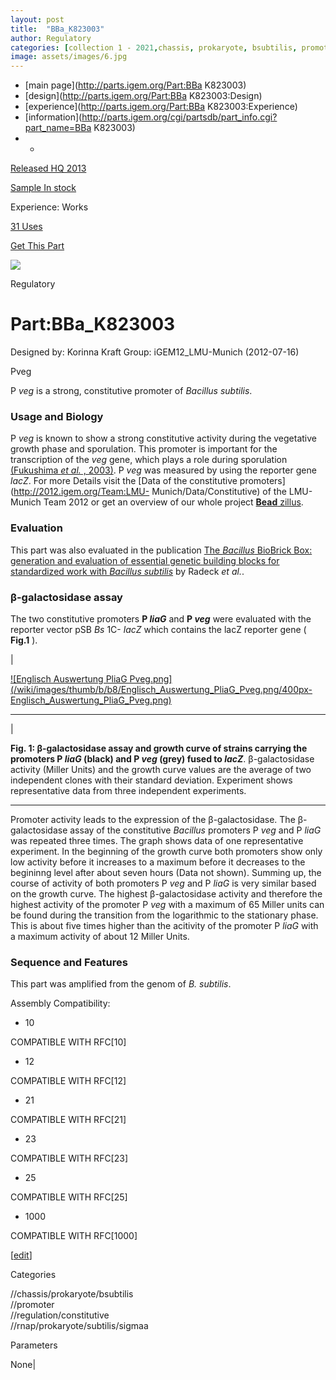 ```yaml
---
layout: post
title:  "BBa_K823003"
author: Regulatory
categories: [collection 1 - 2021,chassis, prokaryote, bsubtilis, promoter, regulation, constitutive, rnap, prokaryote, subtilis, sigmaa] 
image: assets/images/6.jpg
---
```



  * [main page](http://parts.igem.org/Part:BBa K823003)
  * [design](http://parts.igem.org/Part:BBa K823003:Design)
  * [experience](http://parts.igem.org/Part:BBa K823003:Experience)
  * [information](http://parts.igem.org/cgi/partsdb/part_info.cgi?part_name=BBa K823003)
  *   * 

[Released HQ 2013](http://parts.igem.org/Help:Part_Status_Box)

[Sample In stock](http://parts.igem.org/Help:Part_Status_Box)

Experience: Works

[31 Uses](http://parts.igem.org/partsdb/uses.cgi?part=BBa_K823003)

[ Get This Part](http://parts.igem.org/partsdb/get_part.cgi?part=BBa_K823003)

![](http://parts.igem.org/images/partbypart/icon_regulatory.png)

Regulatory

# Part:BBa_K823003

Designed by: Korinna Kraft   Group: iGEM12_LMU-Munich   (2012-07-16)

Pveg

P _veg_ is a strong, constitutive promoter of _Bacillus subtilis_.

  

### Usage and Biology

  

P _veg_ is known to show a strong constitutive activity during the vegetative
growth phase and sporulation. This promoter is important for the transcription
of the _veg_ gene, which plays a role during sporulation [(Fukushima _et al._
,
2003)](http://www.ncbi.nlm.nih.gov/pubmed?term=J.%20Biochem.%2C%20133%20%284%29%3A%20475%E2%80%93483:).
P _veg_ was measured by using the reporter gene _lacZ_. For more Details visit
the [Data of the constitutive promoters](http://2012.igem.org/Team:LMU-
Munich/Data/Constitutive) of the LMU-Munich Team 2012 or get an overview of
our whole project [**Bead** zillus](http://2012.igem.org/Team:LMU-Munich).

  

### Evaluation

  
This part was also evaluated in the publication [The _Bacillus_ BioBrick Box:
generation and evaluation of essential genetic building blocks for
standardized work with _Bacillus
subtilis_](http://www.jbioleng.org/content/7/1/29) by Radeck _et al._.

### β-galactosidase assay

  

The two constitutive promoters **P _liaG_** and **P _veg_** were evaluated
with the reporter vector pSB _Bs_ 1C- _lacZ_ which contains the lacZ reporter
gene ( **Fig.1** ).

  

|

[![Englisch Auswertung PliaG
Pveg.png](/wiki/images/thumb/b/b8/Englisch_Auswertung_PliaG_Pveg.png/400px-
Englisch_Auswertung_PliaG_Pveg.png)](/File:Englisch_Auswertung_PliaG_Pveg.png)  
  
---  
|

**Fig. 1: β-galactosidase assay and growth curve of strains carrying the
promoters P _liaG_ (black) and P _veg_ (grey) fused to _lacZ_**.
β-galactosidase activity (Miller Units) and the growth curve values are the
average of two independent clones with their standard deviation. Experiment
shows representative data from three independent experiments.  
  
---  
  
  

Promoter activity leads to the expression of the β-galactosidase. The
β-galactosidase assay of the constitutive _Bacillus_ promoters P _veg_ and P
_liaG_ was repeated three times. The graph shows data of one representative
experiment. In the beginning of the growth curve both promoters show only low
activity before it increases to a maximum before it decreases to the begininng
level after about seven hours (Data not shown). Summing up, the course of
activity of both promoters P _veg_ and P _liaG_ is very similar based on the
growth curve. The highest β-galactosidase activity and therefore the highest
activity of the promoter P _veg_ with a maximum of 65 Miller units can be
found during the transition from the logarithmic to the stationary phase. This
is about five times higher than the acitivity of the promoter P _liaG_ with a
maximum activity of about 12 Miller Units.

  
  

### Sequence and Features

This part was amplified from the genom of _B. subtilis_.

  

Assembly Compatibility:

  * 10

COMPATIBLE WITH RFC[10]

  * 12

COMPATIBLE WITH RFC[12]

  * 21

COMPATIBLE WITH RFC[21]

  * 23

COMPATIBLE WITH RFC[23]

  * 25

COMPATIBLE WITH RFC[25]

  * 1000

COMPATIBLE WITH RFC[1000]

  

[[edit](http://parts.igem.org/partsdb/part_info.cgi?part_name=BBa_K823003)]

Categories

//chassis/prokaryote/bsubtilis  
//promoter  
//regulation/constitutive  
//rnap/prokaryote/subtilis/sigmaa

Parameters

None|

